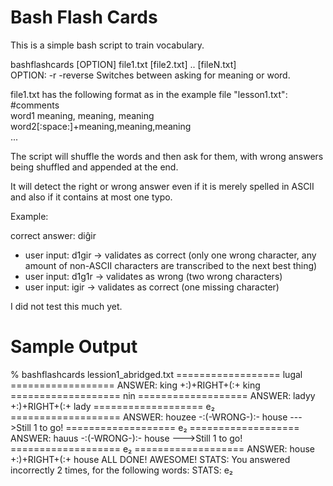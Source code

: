 Bash Flash Cards
================

This is a simple bash script to train vocabulary.

bashflashcards [OPTION] file1.txt [file2.txt] .. [fileN.txt]  
OPTION: -r -reverse		Switches between asking for meaning or word.  

file1.txt has the following format as in the example file "lesson1.txt":  
#comments  
word1	meaning, meaning, meaning  
word2[:space:]+meaning,meaning,meaning  
...  

The script will shuffle the words and then ask for them, with wrong answers being shuffled and appended at the end.  

It will detect the right or wrong answer even if it is merely spelled in ASCII and also if it contains at most one typo.  

Example:   

correct answer: diĝir  
* user input: d1gir -> validates as correct (only one wrong character, any amount of non-ASCII characters are transcribed to the next best thing)  
* user input: d1g1r -> validates as wrong (two wrong characters)  
* user input: igir -> validates as correct (one missing character)  


I did not test this much yet.

Sample Output
=============
% bashflashcards lession1_abridged.txt
================== lugal ==================
ANSWER: king
+:)+RIGHT+(:+
king
=================== nin ===================
ANSWER: ladyy
+:)+RIGHT+(:+
lady
=================== e₂ ===================
ANSWER: houzee
-:(-WRONG-):-
house
--->Still 1 to go!
=================== e₂ ===================
ANSWER: hauus
-:(-WRONG-):-
house
--->Still 1 to go!
=================== e₂ ===================
ANSWER: house
+:)+RIGHT+(:+
house
ALL DONE! AWESOME!
STATS: You answered incorrectly 2 times, for the following words:
STATS: e₂ 


